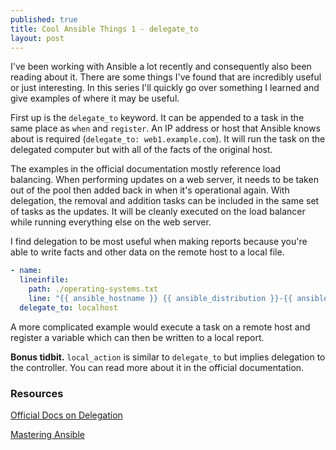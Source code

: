 ```yaml
---
published: true
title: Cool Ansible Things 1 - delegate_to
layout: post
---
```

I've been working with Ansible a lot recently and consequently also been reading about it. There are some things I've found that are incredibly useful or just interesting. In this series I'll quickly go over something I learned and give examples of where it may be useful.

First up is the `delegate_to` keyword. It can be appended to a task in the same place as `when` and `register`. An IP address or host that Ansible knows about is required (`delegate_to: web1.example.com`). It will run the task on the delegated computer but with all of the facts of the original host.

The examples in the official documentation mostly reference load balancing. When performing updates on a web server, it needs to be taken out of the pool then added back in when it's operational again. With delegation, the removal and addition tasks can be included in the same set of tasks as the updates. It will be cleanly executed on the load balancer while running everything else on the web server.

I find delegation to be most useful when making reports because you're able to write facts and other data on the remote host to a local file.

```yaml
- name:
  lineinfile:
    path: ./operating-systems.txt
    line: "{{ ansible_hostname }} {{ ansible_distribution }}-{{ ansible_distribution_version}}"
  delegate_to: localhost
```

A more complicated example would execute a task on a remote host and register a variable which can then be written to a local report.

**Bonus tidbit.** `local_action` is similar to `delegate_to` but implies delegation to the controller. You can read more about it in the official documentation.

### Resources

[Official Docs on Delegation](https://docs.ansible.com/ansible/latest/user_guide/playbooks_delegation.html#delegation)

[Mastering Ansible](https://www.packtpub.com/virtualization-and-cloud/mastering-ansible-third-edition)
